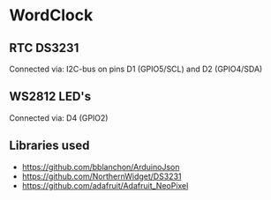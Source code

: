 # WordClock
## RTC DS3231
Connected via: I2C-bus on pins D1 (GPIO5/SCL) and D2 (GPIO4/SDA)
## WS2812 LED's
Connected via: D4 (GPIO2)
## Libraries used
- https://github.com/bblanchon/ArduinoJson
- https://github.com/NorthernWidget/DS3231
- https://github.com/adafruit/Adafruit_NeoPixel
